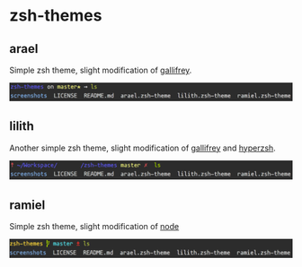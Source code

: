 # zsh-themes

## arael

Simple zsh theme, slight modification of [gallifrey](https://github.com/robbyrussell/oh-my-zsh/blob/master/themes/gallifrey.zsh-theme).

![arael screenshot](./screenshots/arael.png)

## lilith

Another simple zsh theme, slight modification of [gallifrey](https://github.com/robbyrussell/oh-my-zsh/blob/master/themes/gallifrey.zsh-theme) and [hyperzsh](https://github.com/tylerreckart/hyperzsh).

![lilith screenshot](./screenshots/lilith.png)

## ramiel

Simple zsh theme, slight modification of [node](https://github.com/skuridin/oh-my-zsh-node-theme)

![ramiel screenshot](./screenshots/ramiel.png)

